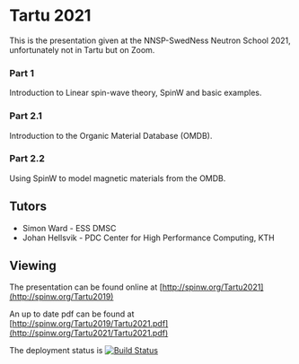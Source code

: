 
# Tartu 2021

This is the presentation given at the NNSP-SwedNess Neutron School 2021, unfortunately not in Tartu but on Zoom.

### Part 1

Introduction to Linear spin-wave theory, SpinW and basic examples.

### Part 2.1

Introduction to the Organic Material Database (OMDB).

### Part 2.2

Using SpinW to model magnetic materials from the OMDB.

## Tutors

- Simon Ward - ESS DMSC
- Johan Hellsvik - PDC Center for High Performance Computing, KTH

## Viewing
The presentation can be found online at [http://spinw.org/Tartu2021](http://spinw.org/Tartu2019)

An up to date pdf can be found at [http://spinw.org/Tartu2019/Tartu2021.pdf](http://spinw.org/Tartu2021/Tartu2021.pdf)

The deployment status is [![Build Status](https://github.com/SpinW/Tartu2021/actions/workflows/pdfgen.yml/badge.svg)](https://github.com/SpinW/Tartu2021/actions/workflows/pdfgen.yml)
